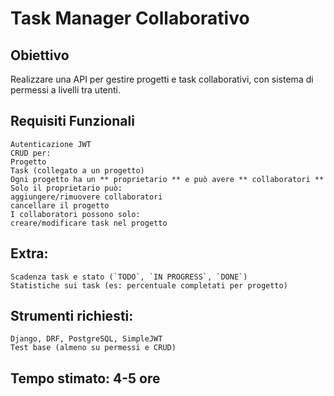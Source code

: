 # Task Manager Collaborativo

## Obiettivo

Realizzare una API per gestire progetti e task collaborativi, con sistema di permessi a livelli tra utenti.

## Requisiti Funzionali

```
Autenticazione JWT
CRUD per:
Progetto
Task (collegato a un progetto)
Ogni progetto ha un ** proprietario ** e può avere ** collaboratori **
Solo il proprietario può:
aggiungere/rimuovere collaboratori
cancellare il progetto
I collaboratori possono solo:
creare/modificare task nel progetto
```
## Extra:

```
Scadenza task e stato (`TODO`, `IN PROGRESS`, `DONE`)
Statistiche sui task (es: percentuale completati per progetto)
```
## Strumenti richiesti:

```
Django, DRF, PostgreSQL, SimpleJWT
Test base (almeno su permessi e CRUD)
```
## Tempo stimato: 4-5 ore
